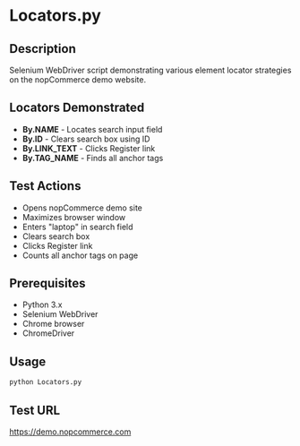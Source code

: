 # Locators.py

## Description
Selenium WebDriver script demonstrating various element locator strategies on the nopCommerce demo website.

## Locators Demonstrated
- **By.NAME** - Locates search input field
- **By.ID** - Clears search box using ID
- **By.LINK_TEXT** - Clicks Register link
- **By.TAG_NAME** - Finds all anchor tags

## Test Actions
- Opens nopCommerce demo site
- Maximizes browser window
- Enters "laptop" in search field
- Clears search box
- Clicks Register link
- Counts all anchor tags on page

## Prerequisites
- Python 3.x
- Selenium WebDriver
- Chrome browser
- ChromeDriver

## Usage
```bash
python Locators.py
```

## Test URL
https://demo.nopcommerce.com